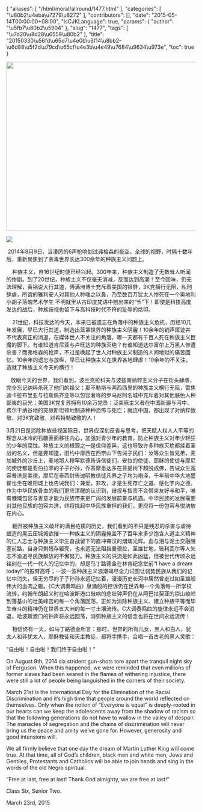 {
    "aliases": [
        "/html/moral/allround/1477.html"
    ],
    "categories": [
        "\u80b2\u4eba\u7279\u8272"
    ],
    "contributors": [],
    "date": "2015-05-14T00:00:00+08:00",
    "isCJKLanguage": true,
    "params": {
        "author": "\u5fb7\u80b2\u5904"
    },
    "slug": "1477",
    "tags": [
        "\u7d20\u8d28\u6559\u80b2"
    ],
    "title": "20150330\u56fd\u65d7\u4e0b\u6f14\u8bb2-\u6d88\u5f2d\u79cd\u65cf\u4e3b\u4e49\u7684\u9634\u973e",
    "toc": true
}


<img
    src="https://cdn.tfls.online/mirror/full/f64532d9c1c5cc003d4db5a6ed997367bb964de1.jpg"
    style="display:block;margin-left:auto;margin-right:auto;"
    decoding="async"
    fetchpriority="auto"
    loading="lazy"
    height="450"
    width="600"
/>




  







<img
    src="http://www.tfls.cn/images/150514/6-1505141024462U.JPG"
    style="display:block;margin-left:auto;margin-right:auto;"
    decoding="async"
    fetchpriority="auto"
    loading="lazy"
/>  






  






 2014年8月9日，当凄厉的6声枪响划过弗格森的夜空，全球的视野，时隔十数年后，重新聚焦到了荼毒世界长达300余年的种族主义问题上。




    种族主义，自16世纪时便已经兴起。300年来，种族主义制造了无数耸人听闻的惨剧。到了20世纪，种族主义不仅毫无消减，反而达到高潮！至今回味，仍无法理解，黄祸说大行其道，傅满洲博士充斥着美国的银屏，3K党横行无阻，私刑肆虐，所谓的雅利安人对其他人种嗤之以鼻，乃至数百万犹太人惨死在一个奥地利小胡子落魄艺术学生 不明就里从古印度梵语中剜出来的“卐”下！即使是科技高度发达的战后，种族歧视也留下与高科技时代不符的耻辱的烙印。




    21世纪，科技发达的今天，本来已被遗忘在角落中的种族主义危机，历经10几年发展，早已大行其道，制造出笼罩世界的种族主义阴霾！10余年的销声匿迹并不代表真正的消退，在媒体世人不关注的角落，哪一天都有千百人死在种族主义巨魔的脚下。有谁知道肯尼亚与卢旺达的种族灭绝？有谁知道达尔富尔上万黑人惨遭杀害？而弗格森的枪声，不过是唤起了世人对种族主义制造的人间地狱的痛苦回忆。10余年的遗忘与放纵，早已让种族主义在世界各地肆虐！10余年的不关注，造就了种族主义今天的横行！




   放眼今天的世界，我们看到，波兰克拉科夫与波兹南纳粹主义分子在街头肆虐，完全忘记纳粹杀死了他们的祖父；那不勒斯与两西西里的种族主义横行无阻，雷焦迪卡拉布里亚与拉斯佩齐亚等以包容著称的罗马尼阿名城中充斥着对其他肤色人种鄙夷的目光；美国3K党复苏拥有10余万党员；泛突厥主义者在中国新疆与河中、费尔干纳谷地的突厥斯坦领地制造种种恐怖与死亡；就连中国，都出现了对纳粹致敬，对3K党致敬，对希特勒致敬的人！




3月21日是消除种族歧视国际日，世界应深刻反省与思考，把天赋人权人人平等的理念从冰冷的石雕表面移往内心，加强对青少年的教育，防止种族主义对年少轻狂的少年的腐蚀。种族主义的根源之一是信仰差异，这也导致许多种族灭绝都挂着圣战的名义，但是要知道，旧约中摩西在西奈山下告诫子民们：汝等众生皆兄弟，麦加城外的沙丘上，麦地那人穆罕默德告诉信徒们，安拉的使徒、耶稣的使徒与摩尼的使徒都是亚伯拉罕的子子孙孙，乔答摩悉达多在菩提树下超脱成佛，告诫众生宽容普济是美德，摩尼在泰西封告诫明教信徒凡界之子均为袍泽，千年前中华大地墨翟也坐在睢阳城上也告诫我们：兼爱，非攻，才是生死存亡之道、感化宇内之德。作为中华民族骨血的我们更应清醒的认识到，歧视与指责不会带来友好与和平，唯有慷慨包容与善意才能为民族带来更广阔的发展前景与机遇。中华民族的发展需要对其他民族的包容共济，终将挑起中华民族重担的我们，更应将一份包容与悦纳放在内心。




    翻开被种族主义破坏的满目疮痍的历史，我们看到的不只是残忍的杀害与虐待塑造的黑云压城城欲摧——种族主义的阴霾掩盖不了百年来多少饱含人道主义精神的仁人志士与种族主义毕生奋战留下的直冲霄汉的熠熠光辉。血与泪与泥土交融阻塞前路，自身只剩残存躯壳，也永远无法阻挡曼德拉，圣雄甘地，玻利瓦尔等人矢志不渝追寻民族解放的不懈努力。种族主义的洪流是如此凶猛，但被世代传颂永远铭刻在一代一代人的记忆中的，却是马丁路德金在林肯纪念堂前“I have a dream today!”的振臂高呼；一波一波种族主义浪潮竭尽全力试图让弱势民族从我们的记忆中消失，但无穷尽的子子孙孙永远记忆着，漫漫历史长河中居然曾走过如圣雄般伟大的血肉之躯。《C大调奏鸣曲》泉涌般的控诉仍在世界每一个角落每一所学校流转，约翰布朗起义时在哈波斯港口敲响的悲壮钟声仍在从阿巴拉契亚的崇山峻岭到落基山的壮美峰峦的每一个角落回荡，正如为消除种族主义、建立种族平等而毕生奋斗的精神仍在世界五大洲的每一寸土壤流传。C大调奏鸣曲的旋律永远不会消退，哈波斯渡口的钟声将永远回荡，消弭种族主义的信念也将在世间永远流传！




    相信终有一天，如马丁路德金所言：那时，世界的所有儿女，黑人和白人，犹太人和非犹太人，耶稣教徒和天主教徒，都将手携手，合唱一首古老的黑人灵歌：




“自由啦！自由啦！我们终于自由啦！”




  






  





On
August 9th, 2014 six strident gun-shots tore apart the tranquil
night sky of Ferguson. When this happened, we were reminded that even millions
of former slaves had been seared in the flames of withering injustice, there were
still a lot of people being languished in the corners of their society.




March 21st is the International Day for the Elimination of the Racial Discrimination and
it’s high time that people around the world reflected on themselves. Only when
the notion of “Everyone is equal” is deeply-rooted in our hearts can we keep
the adolescents away from the shadow of racism so that the following
generations do not have to wallow in the valley of despair. The manacles of
segregation and the chains of discrimination will never bring us the peace and
amity we’ve gone for. However, generosity and good intensions will.




We all
firmly believe that one day the dream of Martin Luther King will come true. At
that time, all of God’s children, black men and white men, Jews and Gentiles,
Protestants and Catholics will be able to join hands and sing in the words of
the old Negro spiritual.




“Free
at last, free at last! Thank God almighty, we are free at last!”




Class Six, Senior Two.




March 23rd,
2015




  



